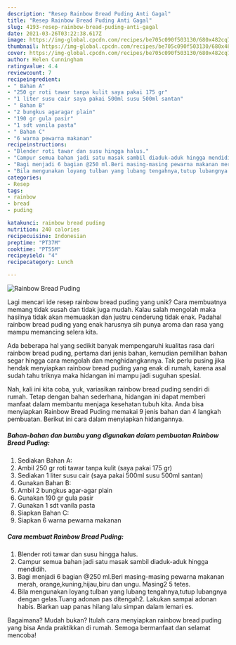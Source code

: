```yaml
---
description: "Resep Rainbow Bread Puding Anti Gagal"
title: "Resep Rainbow Bread Puding Anti Gagal"
slug: 4193-resep-rainbow-bread-puding-anti-gagal
date: 2021-03-26T03:22:38.617Z
image: https://img-global.cpcdn.com/recipes/be705c090f503130/680x482cq70/rainbow-bread-puding-foto-resep-utama.jpg
thumbnail: https://img-global.cpcdn.com/recipes/be705c090f503130/680x482cq70/rainbow-bread-puding-foto-resep-utama.jpg
cover: https://img-global.cpcdn.com/recipes/be705c090f503130/680x482cq70/rainbow-bread-puding-foto-resep-utama.jpg
author: Helen Cunningham
ratingvalue: 4.4
reviewcount: 7
recipeingredient:
- " Bahan A"
- "250 gr roti tawar tanpa kulit saya pakai 175 gr"
- "1 liter susu cair saya pakai 500ml susu 500ml santan"
- " Bahan B"
- "2 bungkus agaragar plain"
- "190 gr gula pasir"
- "1 sdt vanila pasta"
- " Bahan C"
- "6 warna pewarna makanan"
recipeinstructions:
- "Blender roti tawar dan susu hingga halus."
- "Campur semua bahan jadi satu masak sambil diaduk-aduk hingga mendidih."
- "Bagi menjadi 6 bagian @250 ml.Beri masing-masing pewarna makanan merah, orange,kuning,hijau,biru dan ungu. Masing2 5 tetes."
- "Bila mengunakan loyang tulban yang lubang tengahnya,tutup lubangnya dengan gelas.Tuang adonan pas ditengah2. Lakukan sampai adonan habis. Biarkan uap panas hilang lalu simpan dalam lemari es."
categories:
- Resep
tags:
- rainbow
- bread
- puding

katakunci: rainbow bread puding 
nutrition: 240 calories
recipecuisine: Indonesian
preptime: "PT37M"
cooktime: "PT55M"
recipeyield: "4"
recipecategory: Lunch

---
```



![Rainbow Bread Puding](https://img-global.cpcdn.com/recipes/be705c090f503130/680x482cq70/rainbow-bread-puding-foto-resep-utama.jpg)

Lagi mencari ide resep rainbow bread puding yang unik? Cara membuatnya memang tidak susah dan tidak juga mudah. Kalau salah mengolah maka hasilnya tidak akan memuaskan dan justru cenderung tidak enak. Padahal rainbow bread puding yang enak harusnya sih punya aroma dan rasa yang mampu memancing selera kita.



Ada beberapa hal yang sedikit banyak mempengaruhi kualitas rasa dari rainbow bread puding, pertama dari jenis bahan, kemudian pemilihan bahan segar hingga cara mengolah dan menghidangkannya. Tak perlu pusing jika hendak menyiapkan rainbow bread puding yang enak di rumah, karena asal sudah tahu triknya maka hidangan ini mampu jadi suguhan spesial.


Nah, kali ini kita coba, yuk, variasikan rainbow bread puding sendiri di rumah. Tetap dengan bahan sederhana, hidangan ini dapat memberi manfaat dalam membantu menjaga kesehatan tubuh kita. Anda bisa menyiapkan Rainbow Bread Puding memakai 9 jenis bahan dan 4 langkah pembuatan. Berikut ini cara dalam menyiapkan hidangannya.

<!--inarticleads1-->

##### Bahan-bahan dan bumbu yang digunakan dalam pembuatan Rainbow Bread Puding:

1. Sediakan  Bahan A:
1. Ambil 250 gr roti tawar tanpa kulit (saya pakai 175 gr)
1. Sediakan 1 liter susu cair (saya pakai 500ml susu 500ml santan)
1. Gunakan  Bahan B:
1. Ambil 2 bungkus agar-agar plain
1. Gunakan 190 gr gula pasir
1. Gunakan 1 sdt vanila pasta
1. Siapkan  Bahan C:
1. Siapkan 6 warna pewarna makanan




<!--inarticleads2-->

##### Cara membuat Rainbow Bread Puding:

1. Blender roti tawar dan susu hingga halus.
1. Campur semua bahan jadi satu masak sambil diaduk-aduk hingga mendidih.
1. Bagi menjadi 6 bagian @250 ml.Beri masing-masing pewarna makanan merah, orange,kuning,hijau,biru dan ungu. Masing2 5 tetes.
1. Bila mengunakan loyang tulban yang lubang tengahnya,tutup lubangnya dengan gelas.Tuang adonan pas ditengah2. Lakukan sampai adonan habis. Biarkan uap panas hilang lalu simpan dalam lemari es.




Bagaimana? Mudah bukan? Itulah cara menyiapkan rainbow bread puding yang bisa Anda praktikkan di rumah. Semoga bermanfaat dan selamat mencoba!
